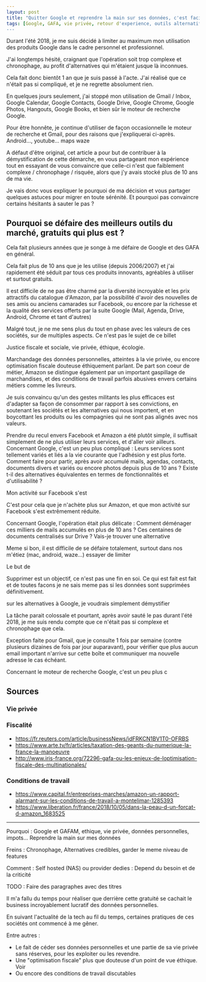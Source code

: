 ```yaml
---
layout: post
title: "Quitter Google et reprendre la main sur ses données, c'est facile !"
tags: [Google, GAFA, vie privée, retour d'experience, outils alternatifs]
---
```


Durant l'été 2018, je me suis décidé à limiter au maximum mon utilisation des produits Google dans le cadre personnel et professionnel. 

J'ai longtemps hésité, craignant que l'opération soit trop complexe et chronophage, au profit d'alternatives qui m'étaient jusque là inconnues.

Cela fait donc bientôt 1 an que je suis passé à l'acte. J'ai réalisé que ce n'était pas si compliqué, et je ne regrette absolument rien.

En quelques jours seulement, j'ai stoppé mon utilisation de Gmail / Inbox, Google Calendar, Google Contacts, Google Drive, Google Chrome, Google Photos, Hangouts, Google Books, et bien sûr le moteur de recherche Google. 

Pour être honnête, je continue d'utiliser de façon occasionnelle le moteur de recherche et Gmail, pour des raisons que j'expliquerai ci-après. Android…, youtube… maps waze

A défaut d'être original, cet article a pour but de contribuer à la démystification de cette démarche, en vous partageant mon expérience tout en essayant de vous convaincre que celle-ci n'est que faiblement complexe / chronophage / risquée, alors que j'y avais stocké plus de 10 ans de ma vie.

Je vais donc vous expliquer le pourquoi de ma décision et vous partager quelques astuces pour migrer en toute sérénité. Et pourquoi pas convaincre certains hésitants à sauter le pas ?

## Pourquoi se défaire des meilleurs outils du marché, gratuits qui plus est ? 

Cela fait plusieurs années que je songe à me défaire de Google et des GAFA en général. 

Cela fait plus de 10 ans que je les utilise (depuis 2006/2007) et j'ai rapidement été séduit par tous ces produits innovants, agréables à utiliser et surtout gratuits.

Il est difficile de ne pas être charmé par la diversité incroyable et les prix attractifs du catalogue d'Amazon,
 par la possibilité d'avoir des nouvelles de ses amis ou anciens camarades sur Facebook, ou encore par la richesse et la qualité des services offerts par la suite Google (Mail, Agenda, Drive, Android, Chrome et tant d'autres)

Malgré tout, je ne me sens plus du tout en phase avec les valeurs de ces sociétés, sur de multiples aspects. Ce n'est pas le sujet de ce billet 



 Justice fiscale et sociale, vie privée, éthique, écologie.



Marchandage des données personnelles, atteintes à la vie privée, ou encore optimisation fiscale douteuse éthiquement parlant. De part son coeur de métier, Amazon se distingue également par un important gaspillage de marchandises, et des conditions de travail parfois abusives envers certains métiers comme les livreurs.

Je suis convaincu qu'un des gestes militants les plus efficaces est d'adapter sa façon de consommer par rapport à ses convictions,
 en soutenant les sociétés et les alternatives qui nous importent, et en boycottant les produits ou les compagnies qui ne sont pas alignés avec nos valeurs. 

Prendre du recul envers Facebook et Amazon a été plutôt simple, il suffisait simplement de ne plus utiliser leurs services, et d'aller voir ailleurs. Concernant Google, c'est un peu plus compliqué : Leurs services sont tellement variés et liés a la vie courante que l'adhésion y est plus forte. Comment faire pour partir, après avoir accumulé mails, agendas, contacts, documents divers et variés ou encore photos depuis plus de 10 ans ? Existe t-il des alternatives équivalentes en termes de fonctionnalités et d'utilisabilité ? 



Mon activité sur Facebook s'est 

C'est pour cela que je n'achète plus sur Amazon, et que mon activité sur Facebook s'est extrêmement réduite. 

Concernant Google, l'opération était plus délicate : Comment déménager ces milliers de mails accumulés en plus de 10 ans ? Ces centaines de documents centralisés sur Drive ?
 Vais-je trouver une alternative 

Meme si bon, il est difficile de se défaire totalement, surtout dans nos m'étiez (mac, android, waze…) essayer de limiter

Le but de 

Supprimer est un objectif, ce n'est pas une fin en soi. Ce qui est fait est fait et de toutes facons je ne sais meme pas si les données sont supprimées définitivement.

  sur les alternatives à Google, je voudrais simplement démystifier 

La tâche parait colossale et pourtant, après avoir sauté le pas durant l'été 2018, je me suis rendu compte que ce n'était pas si complexe et chronophage que cela.



Exception faite pour Gmail, que je consulte 1 fois par semaine (contre plusieurs dizaines de fois par jour auparavant), pour vérifier que plus aucun email important n'arrive sur cette boîte et communiquer ma nouvelle adresse le cas échéant.

Concernant le moteur de recherche Google, c'est un peu plus c


## Sources


### Vie privée


### Fiscalité

- https://fr.reuters.com/article/businessNews/idFRKCN1BV1T0-OFRBS
- https://www.arte.tv/fr/articles/taxation-des-geants-du-numerique-la-france-la-manoeuvre
- http://www.iris-france.org/72296-gafa-ou-les-enjeux-de-loptimisation-fiscale-des-multinationales/


### Conditions de travail

- https://www.capital.fr/entreprises-marches/amazon-un-rapport-alarmant-sur-les-conditions-de-travail-a-montelimar-1285393
- https://www.liberation.fr/france/2018/10/05/dans-la-peau-d-un-forcat-d-amazon_1683525



-----


Pourquoi : Google et GAFAM, ethique, vie privée, données personnelles, impots... Reprendre la main sur mes données

Freins : Chronophage, Alternatives credibles, garder le meme niveau de features

Comment : Self hosted (NAS) ou provider dedies : Depend du besoin et de la criticité

TODO : Faire des paragraphes avec des titres



Il m'a fallu du temps pour réaliser que derrière cette gratuité se cachait le business incroyablement lucratif des données personnelles. 

En suivant l'actualité de la tech au fil du temps, certaines pratiques de ces sociétés ont commencé à me gêner. 

Entre autres :

- Le fait de céder ses données personnelles et une partie de sa vie privée sans réserves, pour les exploiter ou les revendre.
- Une "optimisation fiscale" plus que douteuse d'un point de vue éthique. Voir
- Ou encore des conditions de travail discutables 